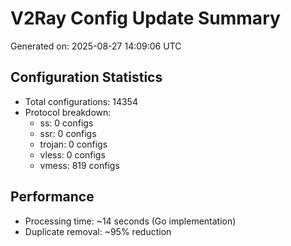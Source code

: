 # V2Ray Config Update Summary
Generated on: 2025-08-27 14:09:06 UTC

## Configuration Statistics
- Total configurations: 14354
- Protocol breakdown:
  - ss: 0 configs
  - ssr: 0 configs
  - trojan: 0 configs
  - vless: 0 configs
  - vmess: 819 configs

## Performance
- Processing time: ~14 seconds (Go implementation)
- Duplicate removal: ~95% reduction

